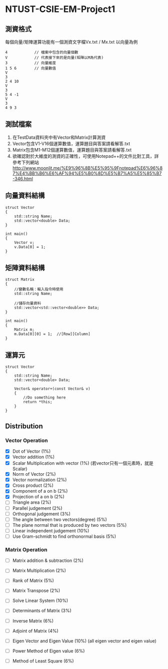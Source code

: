 # NTUST-CSIE-EM-Project1

## 測資格式
每個向量/矩陣運算功能有一個測資文字檔Vx.txt / Mx.txt
以向量為例

```
4            // 檔案中包含的向量個數
V            // 代表接下來的是向量(矩陣以M為代表)
3            // 向量維度
1 5 6        // 向量數值
V
3
2 4 10
V
3
5 4 -1
V
3
4 9 3

```

## 測試檔案
1. 在TestData資料夾中有Vector和Matrix計算測資
2. Vector包含V1-V16個運算數值，運算題目與答案請看解答.txt
3. Matrix包含M1-M12個運算數值，運算題目與答案請看解答.txt 
4. 欲確認對於大維度的測資的正確性，可使用Notepad++的文件比對工具，詳參考下列網站
http://www.moonlit.me/%E9%96%8B%E5%95%9Fnotepad%E6%96%87%E4%BB%B6%E6%AF%94%E5%B0%8D%E5%B7%A5%E5%85%B7-346.html

## 向量資料結構
```language=C++
struct Vector
{
    std::string Name;
    std::vector<double> Data;
}

int main()
{
    Vector v;
    v.Data[0] = 1;
}
```

## 矩陣資料結構
```language=C++
struct Matrix
{
    //變數名稱：輸入指令時使用
    std::string Name;
    
    //儲存向量資料
    std::vector<std::vector<double>> Data;  
}

int main()
{
    Matrix m;
    m.Data[0][0] = 1;  //[Row][Column]
}

```
## 運算元
```language=C++
struct Vector
{
    std::string Name;
    std::vector<double> Data;
    
    Vector& operator+(const Vector& v)
    {
        //Do something here
        return *this;
    }
}
```

## Distribution

### Vector Operation
- [x] Dot of Vector (1%)
- [x] Vector addition (1%)
- [x] Scalar Multiplication with vector (1%) (若vector只有一個元素時，就是Scalar)
- [x] Norm of Vector (2%)
- [x] Vector normalization (2%)
- [x] Cross product (2%)
- [x] Component of a on b (2%)
- [x] Projection of a on b (2%)
- [ ] Triangle area (2%)
- [ ] Parallel judgement (2%)
- [ ] Orthogonal judgement (3%)
- [ ] The angle between two vectors(degree) (5%)
- [ ] The plane normal that is produced by two vectors (5%)
- [ ] Linear independent judgement (10%)
- [ ] Use Gram-schmidt to find orthonormal basis (5%)

### Matrix Operation
- [ ] Matrix addition & subtraction (2%)
- [ ] Matrix Multiplication (2%)
- [ ] Rank of Matrix (5%)
- [ ] Matrix Transpose (2%)
- [ ] Solve Linear System (10%)
- [ ] Determinants of Matrix (3%)
- [ ] Inverse Matrix (6%)
- [ ] Adjoint of Matrix (4%)
- [ ] Eigen Vector and Eigen Value (10%) (all eigen vector and eigen value)
- [ ] Power Method of Eigen value (6%)
- [ ] Method of Least Square (6%)

